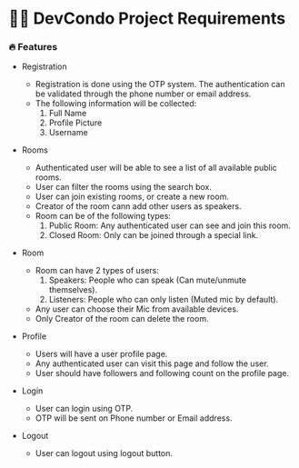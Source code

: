 # 👨‍💻 DevCondo Project Requirements

### 🔥 Features

* Registration
  * Registration is done using the OTP system. The authentication can be validated through the phone number or email address.
  * The following information will be collected:
    1. Full Name
    2. Profile Picture
    3. Username
    
* Rooms
  * Authenticated user will be able to see a list of all available public rooms.
  * User can filter the rooms using the search box.
  * User can join existing rooms, or create a new room.
  * Creator of the room cann add other users as speakers.
  * Room can be of the following types:
    1. Public Room: Any authenticated user can see and join this room.
    2. Closed Room: Only can be joined through a special link.
    
* Room
  * Room can have 2 types of users:
    1. Speakers: People who can speak (Can mute/unmute themselves).
    2. Listeners: People who can only listen (Muted mic by default).
  * Any user can choose their Mic from available devices.
  * Only Creator of the room can delete the room.
  
* Profile
  * Users will have a user profile page.
  * Any authenticated user can visit this page and follow the user.
  * User should have followers and following count on the profile page.

* Login
  * User can login using OTP.
  * OTP will be sent on Phone number or Email address.
  
* Logout
  * User can logout using logout button.
